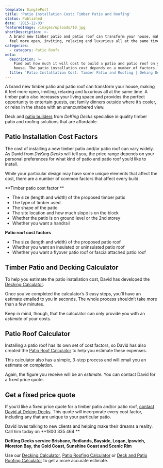 ```yaml
---
template: SinglePost
title: 'Patio Installation Cost: Timber Patio and Roofing'
status: Published
date: '2015-12-03'
featuredImage: /images/uploads/10.jpg
shortDescription: >-
  A brand new timber patio and patio roof can transform your house, making it
  feel more open, inviting, relaxing and luxurious all at the same time.
categories:
  - category: Patio Roofs
meta:
  description: >-
    Find out how much it will cost to build a patio and patio roof on your
    house. The patio installation cost depends on a number of factors.
  title: 'Patio Installation Cost: Timber Patio and Roofing | Deking Decks'
---
```

A brand new timber patio and patio roof can transform your house, making it feel more open, inviting, relaxing and luxurious all at the same time. A timber patio also increases your living space and provides the perfect opportunity to entertain guests, eat family dinners outside where it’s cooler, or relax in the shade with an unencumbered view.

Deck and [patio builders](https://www.dekingdecks.com.au/services/) from _DeKing Decks_ specialise in quality timber patio and roofing solutions that are affordable.

## Patio Installation Cost Factors

The cost of installing a new timber patio and/or patio roof can vary widely. As David from _DeKing Decks_ will tell you, the price range depends on your personal preferences for what kind of patio and patio roof you’d like to install.

While your particular design may have some unique elements that affect the cost, there are a number of common factors that affect every build.

**Timber patio cost factor
**

* The size (length and width) of the proposed timber patio
* The type of timber used
* The shape of the patio
* The site location and how much slope is on the block
* Whether the patio is on ground level or the 2nd storey
* Whether you want a handrail

**Patio roof cost factors**

* The size (length and width) of the proposed patio roof
* Whether you want an insulated or uninsulated patio roof
* Whether you want a flyover patio roof or fascia attached patio roof

## Timber Patio and Decking Calculator

To help you estimate the patio installation cost, David has developed the [Decking Calculator](https://www.dekingdecks.com.au/quote-calculator/).

Once you’ve completed the calculator’s 3 easy steps, you’ll have an estimate emailed to you in seconds. The whole process shouldn’t take more than a few minutes.

Keep in mind, though, that the calculator can only provide you with an <em>estimate</em> of your costs.

## Patio Roof Calculator

Installing a patio roof has its own set of cost factors, so David has also created the [Patio Roof Calculator](https://www.dekingdecks.com.au/quote-calculator/) to help you estimate these expenses.

This calculator also has a simple, 3-step process and will email you an estimate on completion.

Again, the figure you receive will be an _estimate_. You can contact David for a fixed price quote.

## Get a fixed price quote

If you’d like a fixed price quote for a timber patio and/or patio roof, [contact David at Deking Decks](https://www.dekingdecks.com.au/contact/). This quote will incorporate every cost factor, including any that are unique to your particular patio.

David loves talking to new clients and helping make their dreams a reality. Call him today on **1800 335 464
**

**DeKing Decks service Brisbane, Redlands, Bayside, Logan, Ipswich, Moreton Bay, the Gold Coast, Sunshine Coast and Scenic Rim**

Use our [Decking Calculator](https://www.dekingdecks.com.au/quote-calculator/), [Patio Roofing Calculator](https://www.dekingdecks.com.au/quote-calculator/) or [Deck and Patio Roofing Calculator](https://www.dekingdecks.com.au/quote-calculator/) to get a more accurate estimate.
